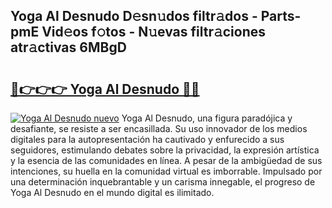 ## Yoga Al Desnudo D𝚎sn𝚞dos filtr𝚊dos - Parts-pmE Vid𝚎os f𝚘tos - N𝚞evas filtr𝚊ciones atr𝚊ctivas 6MBgD

# <h2><a href="http://mbbudg.tromn.icu/?c=Yoga+Al+Desnudo">🔗👉👉👉 Yoga Al Desnudo 🔗🔗</a></h2>

[![Yoga Al Desnudo nuevo](https://i.imgur.com/pEAQMta.gif)](http://mbbudg.tromn.icu/?c=Yoga+Al+Desnudo)
Yoga Al Desnudo, una figura paradójica y desafiante, se resiste a ser encasillada. Su uso innovador de los medios digitales para la autopresentación ha cautivado y enfurecido a sus seguidores, estimulando debates sobre la privacidad, la expresión artística y la esencia de las comunidades en línea. A pesar de la ambigüedad de sus intenciones, su huella en la comunidad virtual es imborrable. Impulsado por una determinación inquebrantable y un carisma innegable, el progreso de Yoga Al Desnudo en el mundo digital es ilimitado.
